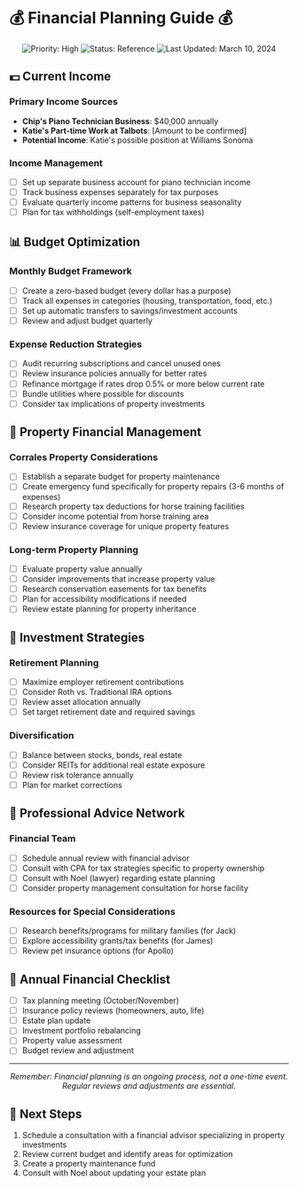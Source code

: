 # 💰 Financial Planning Guide 💰

<div align="center">
  <img src="https://img.shields.io/badge/Priority-High-red" alt="Priority: High">
  <img src="https://img.shields.io/badge/Status-Reference-blue" alt="Status: Reference">
  <img src="https://img.shields.io/badge/Last_Updated-March_10_2024-green" alt="Last Updated: March 10, 2024">
</div>

## 💵 Current Income

### Primary Income Sources
- **Chip's Piano Technician Business**: $40,000 annually
- **Katie's Part-time Work at Talbots**: [Amount to be confirmed]
- **Potential Income**: Katie's possible position at Williams Sonoma

### Income Management
- [ ] Set up separate business account for piano technician income
- [ ] Track business expenses separately for tax purposes
- [ ] Evaluate quarterly income patterns for business seasonality
- [ ] Plan for tax withholdings (self-employment taxes)

## 📊 Budget Optimization

### Monthly Budget Framework
- [ ] Create a zero-based budget (every dollar has a purpose)
- [ ] Track all expenses in categories (housing, transportation, food, etc.)
- [ ] Set up automatic transfers to savings/investment accounts
- [ ] Review and adjust budget quarterly

### Expense Reduction Strategies
- [ ] Audit recurring subscriptions and cancel unused ones
- [ ] Review insurance policies annually for better rates
- [ ] Refinance mortgage if rates drop 0.5% or more below current rate
- [ ] Bundle utilities where possible for discounts
- [ ] Consider tax implications of property investments

## 🏡 Property Financial Management

### Corrales Property Considerations
- [ ] Establish a separate budget for property maintenance
- [ ] Create emergency fund specifically for property repairs (3-6 months of expenses)
- [ ] Research property tax deductions for horse training facilities
- [ ] Consider income potential from horse training area
- [ ] Review insurance coverage for unique property features

### Long-term Property Planning
- [ ] Evaluate property value annually
- [ ] Consider improvements that increase property value
- [ ] Research conservation easements for tax benefits
- [ ] Plan for accessibility modifications if needed
- [ ] Review estate planning for property inheritance

## 💼 Investment Strategies

### Retirement Planning
- [ ] Maximize employer retirement contributions
- [ ] Consider Roth vs. Traditional IRA options
- [ ] Review asset allocation annually
- [ ] Set target retirement date and required savings

### Diversification
- [ ] Balance between stocks, bonds, real estate
- [ ] Consider REITs for additional real estate exposure
- [ ] Review risk tolerance annually
- [ ] Plan for market corrections

## 📝 Professional Advice Network

### Financial Team
- [ ] Schedule annual review with financial advisor
- [ ] Consult with CPA for tax strategies specific to property ownership
- [ ] Consult with Noel (lawyer) regarding estate planning
- [ ] Consider property management consultation for horse facility

### Resources for Special Considerations
- [ ] Research benefits/programs for military families (for Jack)
- [ ] Explore accessibility grants/tax benefits (for James)
- [ ] Review pet insurance options (for Apollo)

## 🔄 Annual Financial Checklist

- [ ] Tax planning meeting (October/November)
- [ ] Insurance policy reviews (homeowners, auto, life)
- [ ] Estate plan update
- [ ] Investment portfolio rebalancing
- [ ] Property value assessment
- [ ] Budget review and adjustment

---

<div align="center">
  <p><i>Remember: Financial planning is an ongoing process, not a one-time event. Regular reviews and adjustments are essential.</i></p>
</div>

## 📌 Next Steps

1. Schedule a consultation with a financial advisor specializing in property investments
2. Review current budget and identify areas for optimization
3. Create a property maintenance fund
4. Consult with Noel about updating your estate plan 